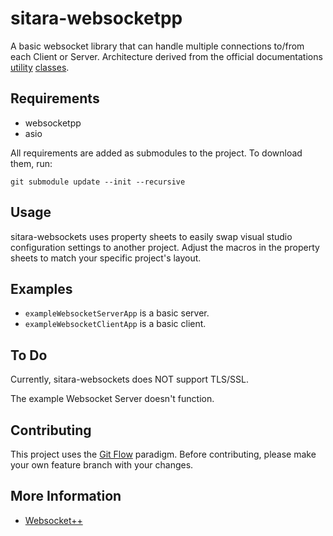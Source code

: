 # sitara-websocketpp

A basic websocket library that can handle multiple connections to/from each Client or Server.  Architecture derived from the official documentations [utility](https://github.com/zaphoyd/websocketpp/tree/master/tutorials/utility_client)
[classes](https://github.com/zaphoyd/websocketpp/tree/master/tutorials/utility_server).

## Requirements
* websocketpp
* asio

All requirements are added as submodules to the project.  To download them, run:

```
git submodule update --init --recursive
```

## Usage
sitara-websockets uses property sheets to easily swap visual studio configuration settings to another project.  Adjust the macros in the property sheets to match your specific project's layout.

## Examples
* `exampleWebsocketServerApp` is a basic server.
* `exampleWebsocketClientApp` is a basic client.

## To Do
Currently, sitara-websockets does NOT support TLS/SSL.

The example Websocket Server doesn't function.

## Contributing
This project uses the [Git Flow](http://nvie.com/posts/a-successful-git-branching-model/) paradigm.  Before contributing, please make your own feature branch with your changes.

## More Information
* [Websocket++](https://www.zaphoyd.com/websocketpp/)
